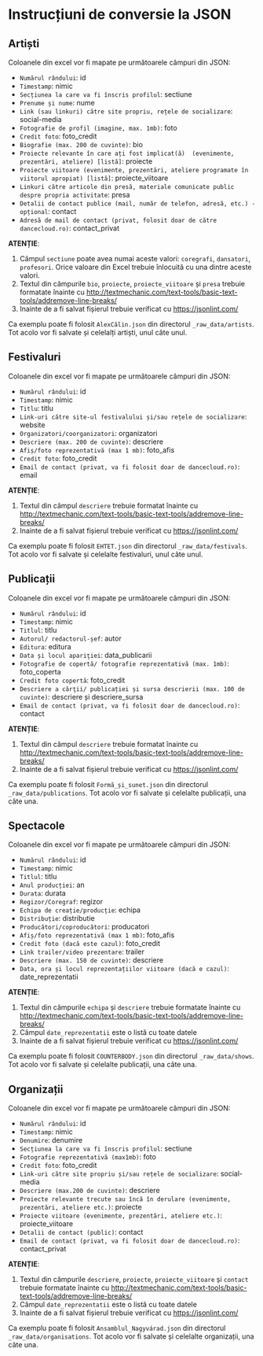 # Instrucțiuni de conversie la JSON

## Artiști

Coloanele din excel vor fi mapate pe următoarele câmpuri din JSON:

* `Numărul rândului`: id
* `Timestamp`: nimic
* `Secțiunea la care va fi înscris profilul`: sectiune
* `Prenume și nume`: nume
* `Link (sau linkuri) către site propriu, rețele de socializare`: social-media
* `Fotografie de profil (imagine, max. 1mb)`: foto
* `Credit foto`: foto_credit
* `Biografie (max. 200 de cuvinte)`: bio
* `Proiecte relevante în care ați fost implicat(ă)  (evenimente, prezentări, ateliere) [listă]`: proiecte
* `Proiecte viitoare (evenimente, prezentări, ateliere programate în viitorul apropiat) [listă]`: proiecte_viitoare
* `Linkuri către articole din presă, materiale comunicate public despre propria activitate`: presa
* `Detalii de contact publice (mail, număr de telefon, adresă, etc.) - opțional`: contact
* `Adresă de mail de contact (privat, folosit doar de către dancecloud.ro)`: contact_privat

**ATENȚIE**:

1. Câmpul `sectiune` poate avea numai aceste valori: `coregrafi`, `dansatori`, `profesori`. Orice valoare din Excel trebuie înlocuită cu una dintre aceste valori.
1. Textul din câmpurile `bio`, `proiecte`, `proiecte_viitoare` și `presa` trebuie formatate înainte cu <http://textmechanic.com/text-tools/basic-text-tools/addremove-line-breaks/>
1. Inainte de a fi salvat fișierul trebuie verificat cu <https://jsonlint.com/>

Ca exemplu poate fi folosit `AlexCălin.json` din directorul `_raw_data/artists`. Tot acolo vor fi salvate și celelalți artiști, unul câte unul.

## Festivaluri

Coloanele din excel vor fi mapate pe următoarele câmpuri din JSON:

* `Numărul rândului`: id
* `Timestamp`: nimic
* `Titlu`: titlu
* `Link-uri către site-ul festivalului și/sau rețele de socializare`: website
* `Organizatori/coorganizatori`: organizatori
* `Descriere (max. 200 de cuvinte)`: descriere
* `Afiș/foto reprezentativă (max 1 mb)`: foto_afis
* `Credit foto`: foto_credit
* `Email de contact (privat, va fi folosit doar de dancecloud.ro)`: email

**ATENȚIE**:

1. Textul din câmpul `descriere` trebuie formatat înainte cu <http://textmechanic.com/text-tools/basic-text-tools/addremove-line-breaks/>
1. Inainte de a fi salvat fișierul trebuie verificat cu <https://jsonlint.com/>

Ca exemplu poate fi folosit `EHTET.json` din directorul `_raw_data/festivals`. Tot acolo vor fi salvate și celelalte festivaluri, unul câte unul.

## Publicații

Coloanele din excel vor fi mapate pe următoarele câmpuri din JSON:

* `Numărul rândului`: id
* `Timestamp`: nimic
* `Titlul`: titlu
* `Autorul/ redactorul-șef`: autor
* `Editura`: editura
* `Data și locul apariţiei`: data_publicarii
* `Fotografie de copertă/ fotografie reprezentativă (max. 1mb)`: foto_coperta
* `Credit foto copertă`: foto_credit
* `Descriere a cărţii/ publicației și sursa descrierii (max. 100 de cuvinte)`: descriere și descriere_sursa
* `Email de contact (privat, va fi folosit doar de dancecloud.ro)`: contact

**ATENȚIE**:

1. Textul din câmpul `descriere` trebuie formatat înainte cu <http://textmechanic.com/text-tools/basic-text-tools/addremove-line-breaks/>
1. Inainte de a fi salvat fișierul trebuie verificat cu <https://jsonlint.com/>

Ca exemplu poate fi folosit `Formă_și_sunet.json` din directorul `_raw_data/publications`. Tot acolo vor fi salvate și celelalte publicații, una câte una.

## Spectacole

Coloanele din excel vor fi mapate pe următoarele câmpuri din JSON:

* `Numărul rândului`: id
* `Timestamp`: nimic
* `Titlul`: titlu
* `Anul producției`: an
* `Durata`: durata
* `Regizor/Coregraf`: regizor
* `Echipa de creație/producție`: echipa
* `Distribuție`: distributie
* `Producători/coproducători`: producatori
* `Afiș/foto reprezentativă (max 1 mb)`: foto_afis
* `Credit foto (dacă este cazul)`: foto_credit
* `Link trailer/video prezentare`: trailer
* `Descriere (max. 150 de cuvinte)`: descriere
* `Data, ora și locul reprezentațiilor viitoare (dacă e cazul)`: date_reprezentatii

**ATENȚIE**:

1. Textul din câmpurile `echipa` și `descriere` trebuie formatate înainte cu <http://textmechanic.com/text-tools/basic-text-tools/addremove-line-breaks/>
1. Câmpul `date_reprezentatii` este o listă cu toate datele
1. Inainte de a fi salvat fișierul trebuie verificat cu <https://jsonlint.com/>

Ca exemplu poate fi folosit `COUNTERBODY.json` din directorul `_raw_data/shows`. Tot acolo vor fi salvate și celelalte publicații, una câte una.

## Organizații

Coloanele din excel vor fi mapate pe următoarele câmpuri din JSON:

* `Numărul rândului`: id
* `Timestamp`: nimic
* `Denumire`: denumire
* `Secțiunea la care va fi înscris profilul`: sectiune
* `Fotografie reprezentativă (max1mb)`: foto
* `Credit foto`: foto_credit
* `Link-uri către site propriu și/sau rețele de socializare`: social-media
* `Descriere (max.200 de cuvinte)`: descriere
* `Proiecte relevante trecute sau încă în derulare (evenimente, prezentări, ateliere etc.)`: proiecte
* `Proiecte viitoare (evenimente, prezentări, ateliere etc.)`: proiecte_viitoare
* `Detalii de contact (public)`: contact
* `Email de contact (privat, va fi folosit doar de dancecloud.ro)`: contact_privat

**ATENȚIE**:

1. Textul din câmpurile `descriere`, `proiecte`, `proiecte_viitoare` și `contact` trebuie formatate înainte cu <http://textmechanic.com/text-tools/basic-text-tools/addremove-line-breaks/>
1. Câmpul `date_reprezentatii` este o listă cu toate datele
1. Inainte de a fi salvat fișierul trebuie verificat cu <https://jsonlint.com/>

Ca exemplu poate fi folosit `Ansamblul_Nagyvárad.json` din directorul `_raw_data/organisations`. Tot acolo vor fi salvate și celelalte organizații, una câte una.
